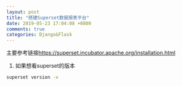 ```yaml
---
layout: post
title: "搭建Superset数据报表平台"
date: 2019-05-23 17:04:08 +0800
comments: true
categories: Django&Flask
---
```

主要参考链接<https://superset.incubator.apache.org/installation.html>

1. 如果想看superset的版本

```sh
superset version -v
```
